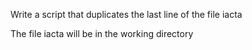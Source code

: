 Write a script that duplicates the last line of the file iacta



The file iacta will be in the working directory